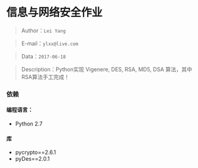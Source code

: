 # 信息与网络安全作业

> Author：`Lei Yang`

> E-mail：`ylxx@live.com`

> Data：`2017-06-18`

> Description：Python实现 Vigenere, DES, RSA, MD5, DSA 算法，其中 RSA算法手工完成！

### 依赖

#### 编程语言：
* Python 2.7

#### 库
* pycrypto==2.6.1
* pyDes==2.0.1
